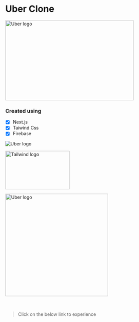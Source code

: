 # Uber Clone

<img src="https://i.ibb.co/84stgjq/uber-technologies-new-20218114.jpg" alt="Uber logo" style="height: 250px; width:400px;"/>

### **Created using**

- [x] Next.js
- [x] Taiwind Css
- [x] Firebase

<img src="https://anuragbhandari.com/wp-content/uploads/2020/02/nextjs.png" alt="Uber logo" style=" object-fit: cover ; "/><br />

<img src="https://www.vectorlogo.zone/logos/tailwindcss/tailwindcss-ar21.png" alt="Tailwind logo" style="height: 120px; width:200px;"/><br />

<img src="https://firebase.google.com/images/social.png" alt="Uber logo"  style=" object-fit: cover height: 180px; width:320px;"/>
<br />
<br />
<br />

> Click on the below link to experience
